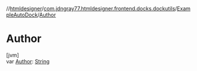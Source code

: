 //[htmldesigner](../../../index.md)/[com.jdngray77.htmldesigner.frontend.docks.dockutils](../index.md)/[ExampleAutoDock](index.md)/[Author](-author.md)

# Author

[jvm]\
var [Author](-author.md): [String](https://kotlinlang.org/api/latest/jvm/stdlib/kotlin/-string/index.html)
